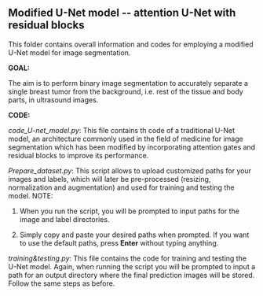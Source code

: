 ## Modified U-Net model -- attention U-Net with residual blocks

This folder contains overall information and codes for employing a modified U-Net model for image segmentation.

**GOAL:**

The aim is to perform binary image segmentation to accurately separate a single breast tumor from the background, i.e. rest of the tissue and body parts, in ultrasound images. 

**CODE:**

*code_U-net_model.py*:
This file contains th code of a traditional U-Net model, an architecture commonly used in the field of medicine for image segmentation which has been modified by incorporating attention gates and residual blocks to improve its performance. 

*Prepare_dataset.py*:
This script allows to upload customized paths for your images and labels, which will later be pre-processed (resizing, normalization and augmentation) and used for training and testing the model. NOTE:

1. When you run the script, you will be prompted to input paths for the image and label directories. 

2. Simply copy and paste your desired paths when prompted. If you want to use the default paths, press **Enter** without typing anything.

*training&testing.py*:
This file contains the code for training and testing the U-Net model. Again, when running the script you will be prompted to input a path for an output directory where the final prediction images will be stored. Follow the same steps as before.  
